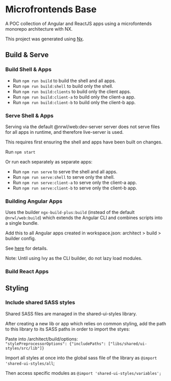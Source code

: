 # Microfrontends Base

A POC collection of Angular and ReactJS apps using a microfontends monorepo architecture with NX.

This project was generated using [Nx](https://nx.dev).

## Build & Serve

### Build Shell & Apps

- Run `npm run build` to build the shell and all apps.
- Run `npm run build:shell` to build only the shell.
- Run `npm run build:clients` to build only the client apps.
- Run `npm run build:client-a` to build only the client-a app.
- Run `npm run build:client-b` to build only the client-b app.

### Serve Shell & Apps

Serving via the default @nrwl/web:dev-server server does not serve files for all apps
in runtime, and therefore live-server is used.

This requires first ensuring the shell and apps have been built on changes.

Run `npm start`

Or run each separately as separate apps:

- Run `npm run serve` to serve the shell and all apps.
- Run `npm run serve:shell` to serve only the shell.
- Run `npm run serve:client-a` to serve only the client-a app.
- Run `npm run serve:client-b` to serve only the client-b app.

### Building Angular Apps

Uses the builder `ngx-build-plus:build` (instead of the default `@nrwl/web:build`)
which extends the Angular CLI and combines scripts into a single bundle.

Add this to all Angular apps created in workspace.json: architect > build > builder config.

See [here](https://www.npmjs.com/package/ngx-build-plus) for details.

Note: Until using Ivy as the CLI builder, do not lazy load modules.

### Build React Apps

## Styling

### Include shared SASS styles

Shared SASS files are managed in the shared-ui-styles library.

After creating a new lib or app which relies on common styling, add the path to this
library to its SASS paths in order to import the styes:

Paste into /architect/build/options:\
`"stylePreprocessorOptions": {"includePaths": ["libs/shared/ui-styles/src/lib"]}`

Import all styles at once into the global sass file of the library as `@import 'shared-ui-styles/all`;

Then access specific modules as `@import 'shared-ui-styles/variables';`
